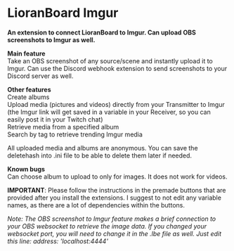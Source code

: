 # LioranBoard Imgur
 **An extension to connect LioranBoard to Imgur. Can upload OBS screenshots to Imgur as well.**

**Main feature**  
Take an OBS screenshot of any source/scene and instantly upload it to Imgur. Can use the Discord webhook extension to send screenshots to your Discord server as well. 

**Other features**  
Create albums  
Upload media (pictures and videos) directly from your Transmitter to Imgur (the Imgur link will get saved in a variable in your Receiver, so you can easily post it in your Twitch chat)  
Retrieve media from a specified album  
Search by tag to retrieve trending Imgur media  

All uploaded media and albums are anonymous. You can save the deletehash into .ini file to be able to delete them later if needed. 

**Known bugs**    
Can choose album to upload to only for images. It does not work for videos.

**IMPORTANT**: Please follow the instructions in the premade buttons that are provided after you install the extensions. I suggest to not edit any variable names, as there are a lot of dependencies within the buttons.    

*Note: The OBS screenshot to Imgur feature makes a brief connection to your OBS websocket to retrieve the image data. If you changed your websocket port, you will need to change it in the .lbe file as well. Just edit this line:  address: 'localhost:4444'* 
